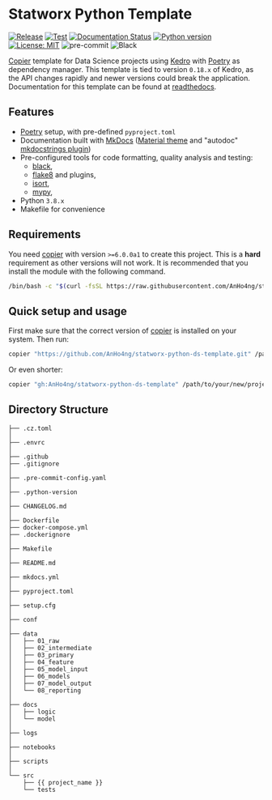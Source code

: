 # Statworx Python Template

[![Release](https://github.com/AnHo4ng/statworx-python-ds-template/workflows/Release%20Pipeline/badge.svg)](https://github.com/AnHo4ng/statworx-python-ds-template/actions/workflows/release.yml)
[![Test](https://github.com/AnHo4ng/statworx-python-ds-template/workflows/Test/badge.svg)](https://github.com/AnHo4ng/statworx-python-ds-template/actions/workflows/test.yml)
[![Documentation Status](https://readthedocs.org/projects/statworx-python-ds-template/badge/?version=latest)](https://statworx-python-ds-template.readthedocs.io/en/latest/?badge=latest)
[![Python version](https://img.shields.io/badge/python-3.8-blue.svg)](https://pypi.org/project/kedro/)
[![License: MIT](https://img.shields.io/badge/License-MIT-yellow.svg)](https://github.com/AnHo4ng/statworx-python-ds-template/blob/master/LICENCE)
![pre-commit](https://img.shields.io/badge/pre--commit-enabled-brightgreen?logo=pre-commit&logoColor=white)
![Black](https://img.shields.io/badge/code%20style-black-000000.svg)

[Copier](https://github.com/copier-org/copier) template for Data Science projects using [Kedro](https://kedro.readthedocs.io/en/stable/) with [Poetry](https://github.com/python-poetry/poetry) as dependency manager.
This template is tied to version `0.18.x` of Kedro, as the API changes rapidly and newer versions could break the application.
Documentation for this template can be found at [readthedocs](https://statworx-python-ds-template.readthedocs.io/en/latest/).

## Features

- [Poetry](https://github.com/sdispater/poetry) setup, with pre-defined `pyproject.toml`
- Documentation built with [MkDocs](https://github.com/mkdocs/mkdocs)
  ([Material theme](https://github.com/squidfunk/mkdocs-material)
  and "autodoc" [mkdocstrings plugin](https://github.com/pawamoy/mkdocstrings))
- Pre-configured tools for code formatting, quality analysis and testing:
    - [black](https://github.com/psf/black),
    - [flake8](https://gitlab.com/pycqa/flake8) and plugins,
    - [isort](https://github.com/timothycrosley/isort),
    - [mypy](https://github.com/python/mypy),
- Python `3.8.x`
- Makefile for convenience

## Requirements

You need [copier](https://copier.readthedocs.io/en/latest) with version `>=6.0.0a1` to create this project.
This is a **hard** requirement as other versions will not work.
It is recommended that you install the module with the following command.

```bash
/bin/bash -c "$(curl -fsSL https://raw.githubusercontent.com/AnHo4ng/statworx-python-ds-template/master/install_copier.sh)"
```

## Quick setup and usage

First make sure that the correct version of [copier](https://copier.readthedocs.io/en/latest) is installed on your system. Then run:

```bash
copier "https://github.com/AnHo4ng/statworx-python-ds-template.git" /path/to/your/new/project
```

Or even shorter:

```bash
copier "gh:AnHo4ng/statworx-python-ds-template" /path/to/your/new/project
```

## Directory Structure

```
├── .cz.toml
│
├── .envrc
│
├── .github
├── .gitignore
│
├── .pre-commit-config.yaml
│
├── .python-version
│
├── CHANGELOG.md
│
├── Dockerfile
├── docker-compose.yml
├── .dockerignore
│
├── Makefile
│
├── README.md
│
├── mkdocs.yml
│
├── pyproject.toml
│
├── setup.cfg
│
├── conf
│
├── data
│   ├── 01_raw
│   ├── 02_intermediate
│   ├── 03_primary
│   ├── 04_feature
│   ├── 05_model_input
│   ├── 06_models
│   ├── 07_model_output
│   └── 08_reporting
│
├── docs
│   ├── logic
│   └── model
│
├── logs
│
├── notebooks
│
├── scripts
│
└── src
    ├── {{ project_name }}
    └── tests
```
